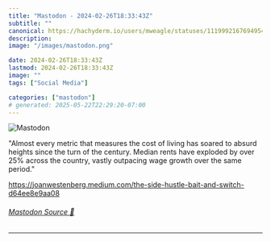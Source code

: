 ```yaml
---
title: "Mastodon - 2024-02-26T18:33:43Z"
subtitle: ""
canonical: https://hachyderm.io/users/mweagle/statuses/111999216769495487
description:
image: "/images/mastodon.png"

date: 2024-02-26T18:33:43Z
lastmod: 2024-02-26T18:33:43Z
image: ""
tags: ["Social Media"]

categories: ["mastodon"]
# generated: 2025-05-22T22:29:20-07:00
---
```

![Mastodon](/images/mastodon.png)

<p>&quot;Almost every metric that measures the cost of living has soared to absurd heights since the turn of the century. Median rents have exploded by over 25% across the country, vastly outpacing wage growth over the same period.&quot;</p><p><a href="https://joanwestenberg.medium.com/the-side-hustle-bait-and-switch-d64ee8e9aa08" target="_blank" rel="nofollow noopener noreferrer" translate="no"><span class="invisible">https://</span><span class="ellipsis">joanwestenberg.medium.com/the-</span><span class="invisible">side-hustle-bait-and-switch-d64ee8e9aa08</span></a></p>


###### [Mastodon Source 🐘](https://hachyderm.io/@mweagle/111999216769495487)

___

